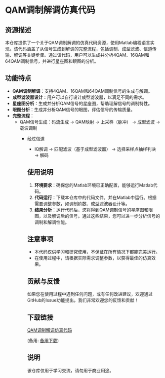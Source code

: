 # QAM调制解调仿真代码

## 资源描述

本仓库提供了一个关于QAM调制解调的仿真代码资源，使用Matlab编程语言实现。该代码涵盖了从信号生成到解调的完整流程，包括调制、成型滤波、信道传输、解调等关键步骤。通过该代码，用户可以生成并分析4QAM、16QAM和64QAM调制信号，并进行星座图和眼图的分析。

## 功能特点

- **QAM调制解调**：支持4QAM、16QAM和64QAM调制信号的生成与解调。
- **成型滤波器设计**：用户可以自行设计成型滤波器，以满足不同的需求。
- **星座图分析**：生成并分析QAM信号的星座图，帮助理解信号的调制特性。
- **眼图分析**：生成并分析QAM信号的眼图，评估信号的传输质量。
- **完整流程**：
  - QAM信号生成：码流生成 → QAM映射 → 上采样（脉冲） → 成型滤波 → 载波调制
    - 经过信道
      - IQ解调 → 匹配滤波（基于成型滤波器） → 选择采样点抽样判决 → 解码

      ## 使用说明

      1. **环境要求**：确保您的Matlab环境已正确配置，能够运行Matlab代码。
      2. **代码运行**：下载本仓库中的代码文件，并在Matlab中运行。根据需要调整参数，如调制阶数、成型滤波器设计等。
      3. **结果分析**：运行代码后，您将得到QAM调制信号的星座图和眼图，以及解调后的信号。通过这些结果，您可以进一步分析信号的调制和解调性能。

      ## 注意事项

      - 本代码仅供学习和研究使用，不保证在所有情况下都能完美运行。
      - 在使用过程中，请根据实际需求调整参数，以获得最佳的仿真效果。

      ## 贡献与反馈

      如果您在使用过程中遇到任何问题，或有任何改进建议，欢迎通过GitHub的Issue功能提出。我们非常欢迎您的反馈和贡献！

      ## 下载链接
      [QAM调制解调仿真代码](https://pan.quark.cn/s/61e859c08972) 

      (备用: [备用下载](https://pan.baidu.com/s/1SWr_BamA6nGxMFZOAjOYBQ?pwd=a1qf))

      ## 说明

      该仓库仅用于学习交流，请勿用于商业用途。
